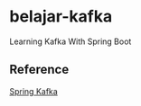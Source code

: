 # belajar-kafka
Learning Kafka With Spring Boot
## Reference
[Spring Kafka](https://docs.spring.io/spring-kafka/reference/htmlsingle/)
